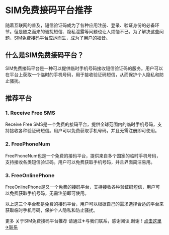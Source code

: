 # SIM免费接码平台推荐

随着互联网的普及，短信验证码成为了各种应用注册、登录、验证身份的必备环节。但是随之而来的骚扰短信、隐私泄露等问题也让人烦恼不已。为了解决这些问题，SIM免费接码平台应运而生，成为了用户的福音。

## 什么是SIM免费接码平台？

SIM免费接码平台是一种可以提供临时手机号码接收短信验证码的服务。用户可以在平台上获取一个临时的手机号码，用于接收验证码短信，从而保护个人隐私和防止骚扰。

## 推荐平台

### 1. Receive Free SMS

Receive Free SMS是一个免费的接码平台，提供全球范围内的临时手机号码，支持接收各种验证码短信。用户可以免费获取手机号码，并且无需注册即可使用。

### 2. FreePhoneNum

FreePhoneNum也是一个免费的接码平台，提供来自多个国家的临时手机号码，支持接收各类短信验证码。用户可以免费获取手机号码，并且界面简洁易用。

### 3. FreeOnlinePhone

FreeOnlinePhone是又一个免费的接码平台，支持接收各种验证码短信，用户可以免费获取手机号码，无需注册即可使用。

以上这三个平台都是免费的接码平台，用户可以根据自己的需求选择合适的平台来获取临时手机号码，保护个人隐私和防止骚扰。

更多 关于SIM免费接码平台推荐 请通过✈与我们联系，感谢阅读,谢谢！[点击这里✈联系](https://google.com)